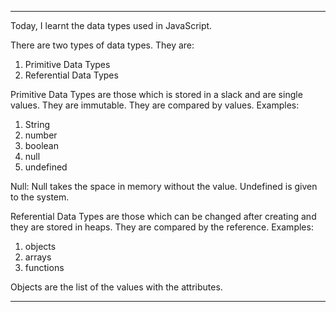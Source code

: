 -------------------------------------------------------------------------------------------------------------------------

Today, I learnt the data types used in JavaScript.

There are two types of data types.
They are: 
1. Primitive Data Types
2. Referential Data Types

Primitive Data Types are those which is stored in a slack and are single values.
They are immutable. They are compared by values.
Examples: 
1. String
2. number
3. boolean
4. null
5. undefined


Null: Null takes the space in memory without the value.
Undefined is given to the system.


Referential Data Types are those which can be changed after creating and they are stored in heaps.
They are compared by the reference.
Examples:
1. objects
2. arrays
3. functions

Objects are the list of the values with the attributes.


-------------------------------------------------------------------------------------------------------------------------